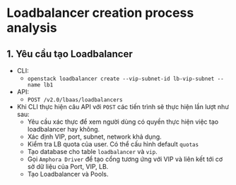 # Loadbalancer creation process analysis
## 1. Yêu cầu tạo Loadbalancer
- CLI:
    - `openstack loadbalancer create --vip-subnet-id lb-vip-subnet --name lb1`
- API: 
    - `POST /v2.0/lbaas/loadbalancers`
- Khi CLI thực hiện câu API với `POST` các tiến trình sẽ thực hiện lần lượt như sau:
    + Yêu cầu xác thực để xem người dùng có quyền thực hiện việc tạo loadbalancer hay không.
    + Xác định VIP, port, subnet, network khả dụng.
    + Kiểm tra LB quota của user. Có thể cấu hình default `quotas`
    + Tạo database cho table `loadbalancer` và `vip`.
    + Gọi `Amphora Driver` để tạo cổng tương ứng với VIP và liên kết tới cơ sở dữ liệu của Port, VIP, LB.
    + Tạo Loadbalancer và Pools.



